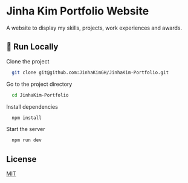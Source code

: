 # Jinha Kim Portfolio Website

A website to display my skills, projects, work experiences and awards.

## 🚀 Run Locally

Clone the project

```bash
  git clone git@github.com:JinhaKimGH/JinhaKim-Portfolio.git
```

Go to the project directory

```bash
  cd JinhaKim-Portfolio
```

Install dependencies

```bash
  npm install
```

Start the server

```bash
  npm run dev
```

## License

[MIT](https://choosealicense.com/licenses/mit/)
